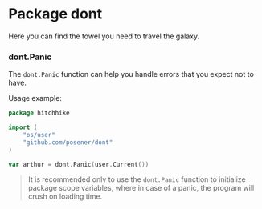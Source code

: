 # Package dont

Here you can find the towel you need to travel the galaxy.

### dont.Panic

The `dont.Panic` function can help you handle errors that you expect not to have.

Usage example:

```go
package hitchhike

import (
    "os/user"
    "github.com/posener/dont"
)

var arthur = dont.Panic(user.Current())
```

> It is recommended only to use the `dont.Panic` function to initialize package scope variables,
> where in case of a panic, the program will crush on loading time.
